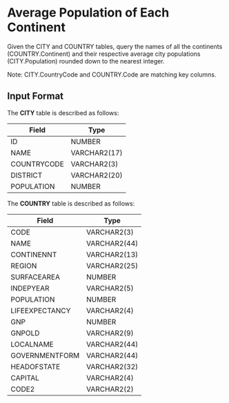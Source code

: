# Average Population of Each Continent

Given the CITY and COUNTRY tables, query the names of all the continents (COUNTRY.Continent) and their respective average city populations (CITY.Population) rounded down to the nearest integer.

Note: CITY.CountryCode and COUNTRY.Code are matching key columns.

## Input Format

The **CITY** table is described as follows: 

| Field | Type |
|---|---|
| ID | NUMBER |
| NAME | VARCHAR2(17) |
| COUNTRYCODE | VARCHAR2(3) |
| DISTRICT | VARCHAR2(20) |
| POPULATION | NUMBER |

The **COUNTRY** table is described as follows: 

| Field | Type |
|---|---|
| CODE | VARCHAR2(3) |
| NAME | VARCHAR2(44) |
| CONTINENNT | VARCHAR2(13) |
| REGION | VARCHAR2(25) |
| SURFACEAREA | NUMBER |
| INDEPYEAR | VARCHAR2(5) |
| POPULATION | NUMBER |
| LIFEEXPECTANCY | VARCHAR2(4) |
| GNP | NUMBER |
| GNPOLD | VARCHAR2(9) |
| LOCALNAME | VARCHAR2(44) |
| GOVERNMENTFORM | VARCHAR2(44) |
| HEADOFSTATE | VARCHAR2(32) |
| CAPITAL | VARCHAR2(4) |
| CODE2 | VARCHAR2(2) |